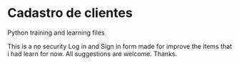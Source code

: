 # Cadastro de clientes
Python training and learning files

This is a no security Log in and Sign in form made for improve the items that i had learn for now.
All suggestions are welcome.
Thanks.
